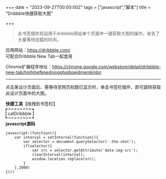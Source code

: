 +++
date = "2023-09-27T00:00:00Z"
tags = ["javascript","脚本"]
title = "Dribbble快捷获取大图"

+++

> 此书签插件将运用于dribbble网站单个页面中一键获取大图的操作，省去了大量等待加载的时间。<!--more-->

应用网站：https://dribbble.com/  
可配合Dribbble New Tab一起食用  

Chrome扩展程序地址：https://chrome.google.com/webstore/detail/dribbble-new-tab/hmhjbefkpednjogghoibpejdmemkinbn

---
点击某设计页面后，需等待至网页标题已显示时，单击书签栏插件，即可跳转获取此设计页面中的大图。

**快捷工具**【拖拽到书签栏】  

<a href="javascript:(function(){var c=setInterval(function(){var a=document.querySelector('.the-shot');if(a){var b=a.getAttribute('data-img-src');clearInterval(c);window.location.replace(b)}},1000)}())" style="text-decoration: none;border:2px dashed;padding:5px;">catDribbble</a>

**javascript源码**
```
javascript:(function(){
	var interval = setInterval(function(){
		var selector = document.querySelector('.the-shot');
		if(selector){
			var src = selector.getAttribute('data-img-src');
			clearInterval(interval);
			window.location.replace(src);
		}
	},1000)
}())
```